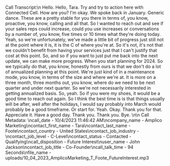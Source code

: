Call Transcript:\n Hello. Hello, Tara. Try and try to action here with Connected Cell. How are you? I'm okay. We spoke back in January. Generic dance. These are a pretty stable for you there in terms of, you know, proactive, you know, calling and all that. So I wanted to reach out and see if your sales reps could increase, could you use increases or conversations by a number of, you know, five times or 10 times what they're doing today. Yeah, so we're unfortunately, we've made a little bit of progress just still not at the point where it is, it is the C of where you're at. So it's not, it's not that we couldn't benefit from having your services just that I can't justify that cost at this point. So, and so if you want to just put me back into the next update, we can make more progress. When you start planning for 2024. So we typically do that, you know, honestly from ours is that we don't do a lot of annualized planning at this point. We're just kind of in a maintenance mode, you know, in terms of the size and where we're at. It is more on a three month, three months out, you know, where do we need to be next quarter and under next quarter. So we're not necessarily interested in getting annualized basis. So, yeah. So if you were my shoes, it would be a good time to reach out again. So I think the best time is is that things usually will be after, well after the holidays, I would say probably into March would probably be a good timeframe. Or start for. Yeah. Okay. Thank you for that. Appreciate it. Have a good day. Thank you. Thank you. Bye. \n\n Call Metadata: \ncall_date - 10/4/2023 11:46:42 AM\ncompany_name - Amplico Marketing\ncontact_first_name - Tara\ncontact_last_name - Foote\ncontact_country - United States\ncontact_job_industry - \ncontact_job_level - C-Level\ncontact_status - Contacted - Qualifying\ncall_disposition - Future Interest\nuser_name - John Jackson\ncontact_job_title - Co-Founder\ncall_talk_time - 94 Seconds\nfile_name - uploads/10_04_2023_AmplicoMarketing_T_Foote_FutureInterest.mp3
